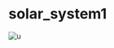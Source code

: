 # solar_system1


![u](https://user-images.githubusercontent.com/90784719/219883159-adab27c3-c043-4e44-8a6a-9b91eef8ec5e.jpg)
